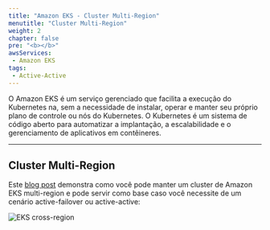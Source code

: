```yaml
---
title: "Amazon EKS - Cluster Multi-Region"
menutitle: "Cluster Multi-Region"
weight: 2
chapter: false
pre: "<b></b>"
awsServices:
 - Amazon EKS
tags: 
 - Active-Active
---
```



O Amazon EKS é um serviço gerenciado que facilita a execução do Kubernetes na, sem a necessidade de instalar, operar e manter seu próprio plano de controle ou nós do Kubernetes. O Kubernetes é um sistema de código aberto para automatizar a implantação, a escalabilidade e o gerenciamento de aplicativos em contêineres.

---
## Cluster Multi-Region

Este [blog post](https://aws.amazon.com/blogs/containers/operating-a-multi-regional-stateless-application-using-amazon-eks/) demonstra como você pode manter um cluster de Amazon EKS multi-region e pode servir como base caso você necessite de um cenário active-failover ou active-active:

![EKS cross-region](/images/eks-cluster-multi-region.jpg)